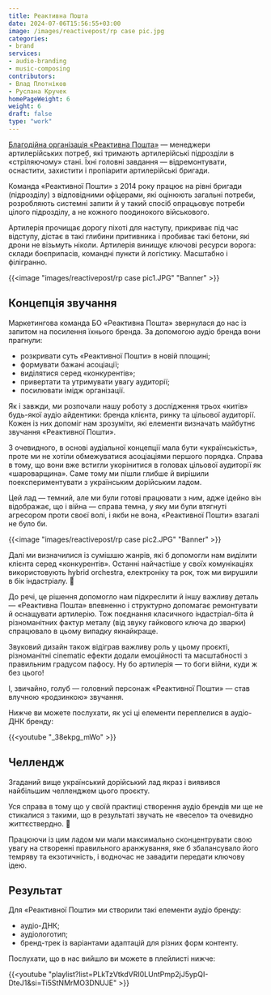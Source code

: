 ```yaml
---
title: Реактивна Пошта
date: 2024-07-06T15:56:55+03:00
image: /images/reactivepost/rp case pic.jpg
categories:
- brand
services:
- audio-branding
- music-composing
contributors:
- Влад Плотніков
- Руслана Кручек
homePageWeight: 6
weight: 6
draft: false
type: "work"
---
```


[Благодійна організація «Реактивна Пошта»](https://reactivepost.org/) — менеджери артилерійських потреб, які тримають артилерійські підрозділи в «стріляючому» стані. Їхні головні завдання — відремонтувати, оснастити, захистити і пропіарити артилерійські бригади.

Команда «Реактивної Пошти» з 2014 року працює на рівні бригади (підрозділу) з відповідними офіцерами, які оцінюють загальні потреби, розробляють системні запити й  у такий спосіб опрацьовує потреби цілого підрозділу, а не кожного поодинокого військового.

Артилерія прочищає дорогу піхоті для наступу, прикриває під час відступу, дістає в такі глибини притивника і пробиває такі бетони, які дрони не візьмуть ніколи. Артилерія винищує ключові ресурси ворога: склади боєприпасів, командні пункти й логістику. Масштабно і філігранно.

{{<image "images/reactivepost/rp case pic1.JPG" "Banner"  >}}

## Концепція звучання
Маркетингова команда БО «Реактивна Пошта» звернулася до нас із запитом на посилення їхнього бренда. За допомогою аудіо бренда вони прагнули:

- розкривати суть «Реактивної Пошти» в новій площині;
- формувати бажані асоціації;
- виділятися серед «конкурентів»;
- привертати та утримувати увагу аудиторії;
- посилювати імідж організації.

Як і завжди, ми розпочали нашу роботу з дослідження трьох «китів» будь-якої аудіо айдентики: бренда клієнта, ринку та цільової аудиторії. Кожен із них допоміг нам зрозуміти, які елементи визначать майбутнє звучання «Реактивної Пошти».

З очевидного, в основі аудіальної концепції мала бути «українськість», проте ми не хотіли обмежуватися асоціаціями першого порядка. Справа в тому, що вони вже встигли укорінитися в головах цільової аудиторії як «шароварщина». Саме тому ми пішли глибше й вирішили поекспериментувати з українським дорійським ладом.

Цей лад — темний, але ми були готові працювати з ним, адже ідейно він відображає, що і війна –– справа темна, у яку ми були втягнуті агресором проти своєї волі, і якби не вона, «Реактивної Пошти» взагалі не було би.

{{<image "images/reactivepost/rp case pic2.JPG" "Banner"  >}}

Далі ми визначилися із сумішшю жанрів, які б допомогли нам виділити клієнта серед «конкурентів». Останні найчастіше у своїх комунікаціях використовують hybrid orchestra, електроніку та рок, тож ми вирушили в бік індастріалу. 🙂

До речі, це рішення допомогло нам підкреслити й іншу важливу деталь — «Реактивна Пошта» впевненно і структурно допомагає ремонтувати й оснащувати артилерію. Тож поєднання класичного індастріал-біта й різноманітних фактур металу (від звуку гайкового ключа до зварки) спрацювало в цьому випадку якнайкраще.

Звуковий дизайн також відіграв важливу роль у цьому проєкті, різноманітні cinematic ефекти додали емоційності та масштабності з правильним градусом пафосу. Ну бо артилерія — то боги війни, куди ж без цього!

І, звичайно, голуб — головний персонаж «Реактивної Пошти» — став влучною «родзинкою» звучання.

Нижче ви можете послухати, як усі ці елементи переплелися в аудіо-ДНК бренду:

{{<youtube "_38ekpg_mWo" >}}

## Челлендж

Згаданий вище український дорійський лад якраз і виявився найбільшим челленджем цього проєкту.

Уся справа в тому що у своїй практиці створення аудіо брендів ми ще не стикалися з такими, що в результаті звучать не «весело» та очевидно життєствердно. 🙂

Працюючи із цим ладом ми мали максимально сконцентрувати свою увагу на створенні правильного аранжування, яке б збалансувало його темряву та екзотичність, і водночас не завадити передати ключову ідею.

## Результат

Для «Реактивної Пошти» ми створили такі елементи аудіо бренду:

- аудіо-ДНК;
- аудіологотип;
- бренд-трек із варіантами адаптацій для різних форм контенту.
  
Послухати, що в нас вийшло ви можете в плейлисті нижче:

{{<youtube "playlist?list=PLkTzVtkdVRI0LUntPmp2jJ5ypQI-DteJ1&si=Ti5StNMrMO3DNUJE" >}}